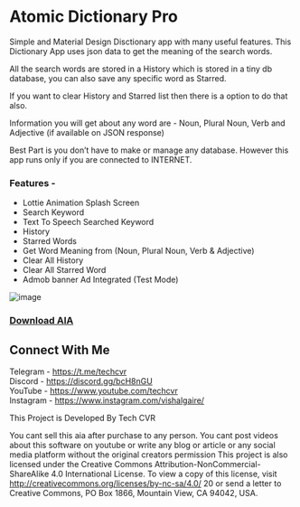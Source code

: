 # Atomic Dictionary Pro

Simple and Material Design Disctionary app with many useful features. This Dictionary App uses json data to get the meaning of the search words.

All the search words are stored in a History which is stored in a tiny db database, you can also save any specific word as Starred.

If you want to clear History and Starred list then there is a option to do that also.

Information you will get about any word are - Noun, Plural Noun, Verb and Adjective (if available on JSON response)

Best Part is you don’t have to make or manage any database. However this app runs only if you are connected to INTERNET.

### Features -

- Lottie Animation Splash Screen
- Search Keyword
- Text To Speech Searched Keyword
- History
- Starred Words
- Get Word Meaning from (Noun, Plural Noun, Verb & Adjective)
- Clear All History
- Clear All Starred Word
- Admob banner Ad Integrated (Test Mode)

![image](https://user-images.githubusercontent.com/55651803/150671484-0b9a0cbe-94a5-4a62-9a34-9ff552e5818e.png)
 
### <a href="https://cdn.discordapp.com/attachments/605374585801801728/610832740736040962/atomDictionary.aia">Download AIA</a>

## Connect With Me
Telegram - https://t.me/techcvr <br>
Discord - https://discord.gg/bcH8nGU <br>
YouTube - https://www.youtube.com/techcvr <br>
Instagram - https://www.instagram.com/vishalgaire/

This Project is Developed By Tech CVR

You cant sell this aia after purchase to any person.
You cant post videos about this software on youtube or write any blog or article or any social media platform without the original creators permission
This project is also licensed under the Creative Commons Attribution-NonCommercial-ShareAlike 4.0 International License. To view a copy of this license, visit http://creativecommons.org/licenses/by-nc-sa/4.0/ 20 or send a letter to Creative Commons, PO Box 1866, Mountain View, CA 94042, USA.
